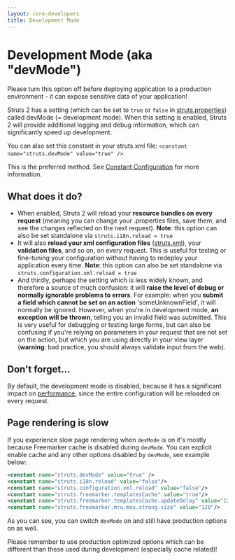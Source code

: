 ```yaml
---
layout: core-developers
title: Development Mode
---
```


# Development Mode (aka "devMode")

Please turn this option off before deploying application to a production environment - it can expose sensitive data of your application!

Struts 2 has a setting (which can be set to `true` or `false` in [struts.properties](struts-properties.html)) 
called devMode (= development mode). When this setting is enabled, Struts 2 will provide additional logging and debug 
information, which can significantly speed up development.

You can also set this constant in your struts.xml file: `<constant name="struts.devMode" value="true" />`.

This is the preferred method. See [Constant Configuration](constant-configuration.html) for more information.

## What does it do?

- When enabled, Struts 2 will reload your **resource bundles on every request** (meaning you can change your .properties 
  files, save them, and see the changes reflected on the next request). 
  **Note**: this option can also be set standalone via `struts.i18n.reload = true`
- It will also **reload your xml configuration files** ([struts.xml](struts-xml.html)), your **validation files**, 
  and so on, on every request. This is useful for testing or fine-tuning your configuration without having to redeploy 
  your application every time.
  **Note**: this option can also be set standalone via `struts.configuration.xml.reload = true`
- And thirdly, perhaps the setting which is less widely known, and therefore a source of much confusion: it will 
  **raise the level of debug or normally ignorable problems to errors**. For example: when you 
  **submit a field which cannot be set on an action** 'someUnknownField', it will normally be ignored. However, when 
  you're in development mode, **an exception will be thrown**, telling you an invalid field was submitted. This is very 
  useful for debugging or testing large forms, but can also be confusing if you're relying on parameters in your request 
  that are not set on the action, but which you are using directly in your view layer (**warning**: bad practice, 
  you should always validate input from the web).

## Don't forget...

By default, the development mode is disabled, because it has a significant impact on [performance](performance-tuning.html), 
since the entire configuration will be reloaded on every request.

## Page rendering is slow

If you experience slow page rendering when `devMode` is on it's mostly because Freemarker cache is disabled during 
`devMode`. You can explicit enable cache and any other options disabled by `devMode`, see example below:

```xml
<constant name="struts.devMode" value="true" />
<constant name="struts.i18n.reload" value="false"/>
<constant name="struts.configuration.xml.reload" value="false"/>
<constant name="struts.freemarker.templatesCache" value="true"/>
<constant name="struts.freemarker.templatesCache.updateDelay" value="120"/>
<constant name="struts.freemarker.mru.max.strong.size" value="120"/>
```
As you can see, you can switch `devMode` on and still have production options on as well.

Please remember to use production optimized options which can be different than these used during development 
(especially cache related)!
